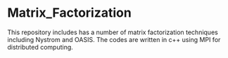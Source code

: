 Matrix_Factorization
====================
This repository includes has a number of matrix factorization techniques including Nystrom and OASIS. The codes are written in c++ using MPI for distributed computing.
